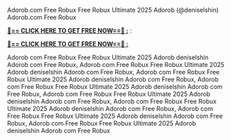 Adorob.com Free Robux Free Robux Ultimate 2025 Adorob (@deniselshin) Adorob.com Free Robux

**[🔴== CLICK HERE TO GET FREE NOW==🔴 :](https://oercommons.s3.amazonaws.com/media/courseware/relatedresource/file/all-zit.html)**
:

**[🔴== CLICK HERE TO GET FREE NOW==🔴 :](https://oercommons.s3.amazonaws.com/media/courseware/relatedresource/file/gift-zit.html)**

Adorob com Free Robux Free Robux Ultimate 2025 Adorob deniselshin Adorob com Free Robux, Adorob com Free Robux Free Robux Ultimate 2025 Adorob deniselshin Adorob com Free Robux, Adorob com Free Robux Free Robux Ultimate 2025 Adorob deniselshin Adorob com Free Robux, Adorob com Free Robux Free Robux Ultimate 2025 Adorob deniselshin Adorob com Free Robux, Adorob com Free Robux Free Robux Ultimate 2025 Adorob deniselshin Adorob com Free Robux, Adorob com Free Robux Free Robux Ultimate 2025 Adorob deniselshin Adorob com Free Robux, Adorob com Free Robux Free Robux Ultimate 2025 Adorob deniselshin Adorob com Free Robux, Adorob com Free Robux Free Robux Ultimate 2025 Adorob deniselshin Adorob com Free Robux
